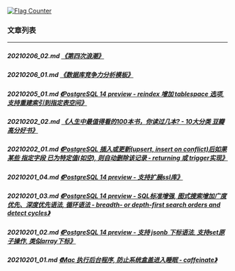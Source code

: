 <a rel="nofollow" href="http://info.flagcounter.com/h9V1"  ><img src="http://s03.flagcounter.com/count/h9V1/bg_FFFFFF/txt_000000/border_CCCCCC/columns_2/maxflags_12/viewers_0/labels_0/pageviews_0/flags_0/"  alt="Flag Counter"  border="0"  ></a>  
  
### 文章列表  
----  
##### 20210206_02.md   [《第四次浪潮》](20210206_02.md)  
##### 20210206_01.md   [《数据库竞争力分析模板》](20210206_01.md)  
##### 20210205_01.md   [《PostgreSQL 14 preview - reindex 增加 tablespace 选项, 支持重建索引到指定表空间》](20210205_01.md)  
##### 20210202_02.md   [《人生中最值得看的100本书，你读过几本? - 10大分类 豆瓣高分好书》](20210202_02.md)  
##### 20210202_01.md   [《PostgreSQL 插入或更新(upsert, insert on conflict)后如果某些 指定字段 已为特定值(如空), 则自动删除该记录 - returning 或 trigger实现》](20210202_01.md)  
##### 20210201_04.md   [《PostgreSQL 14 preview - 支持扩展ssl库》](20210201_04.md)  
##### 20210201_03.md   [《PostgreSQL 14 preview - SQL标准增强, 图式搜索增加广度优先、深度优先语法, 循环语法 - breadth- or depth-first search orders and detect cycles》](20210201_03.md)  
##### 20210201_02.md   [《PostgreSQL 14 preview - 支持 jsonb 下标语法, 支持set原子操作, 类似array下标》](20210201_02.md)  
##### 20210201_01.md   [《Mac 执行后台程序, 防止系统盒盖进入睡眠 - caffeinate》](20210201_01.md)  
